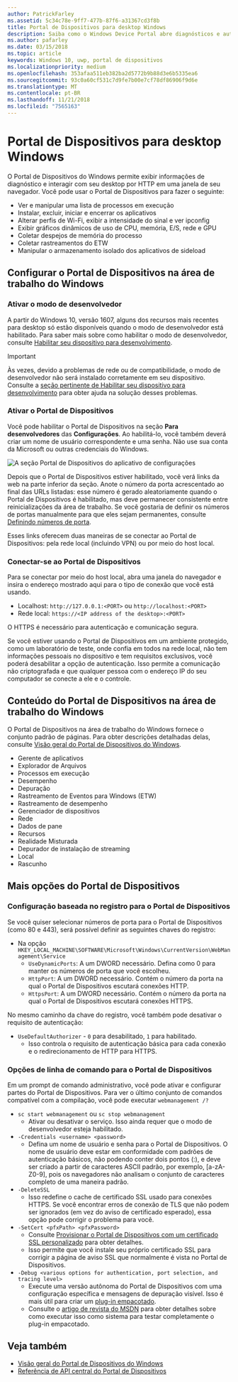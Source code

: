 ```yaml
---
author: PatrickFarley
ms.assetid: 5c34c78e-9ff7-477b-87f6-a31367cd3f8b
title: Portal de Dispositivos para desktop Windows
description: Saiba como o Windows Device Portal abre diagnósticos e automação em sua área de trabalho do Windows.
ms.author: pafarley
ms.date: 03/15/2018
ms.topic: article
keywords: Windows 10, uwp, portal de dispositivos
ms.localizationpriority: medium
ms.openlocfilehash: 353afaa511eb382ba2d5772b9b88d3e6b5335ea6
ms.sourcegitcommit: 93c0a60cf531c7d9fe7b00e7cf78df86906f9d6e
ms.translationtype: MT
ms.contentlocale: pt-BR
ms.lasthandoff: 11/21/2018
ms.locfileid: "7565163"
---
```

# <a name="device-portal-for-windows-desktop"></a>Portal de Dispositivos para desktop Windows



O Portal de Dispositivos do Windows permite exibir informações de diagnóstico e interagir com seu desktop por HTTP em uma janela de seu navegador. Você pode usar o Portal de Dispositivos para fazer o seguinte:
- Ver e manipular uma lista de processos em execução
- Instalar, excluir, iniciar e encerrar os aplicativos
- Alterar perfis de Wi-Fi, exibir a intensidade do sinal e ver ipconfig
- Exibir gráficos dinâmicos de uso de CPU, memória, E/S, rede e GPU
- Coletar despejos de memória do processo
- Coletar rastreamentos do ETW 
- Manipular o armazenamento isolado dos aplicativos de sideload

## <a name="set-up-device-portal-on-windows-desktop"></a>Configurar o Portal de Dispositivos na área de trabalho do Windows

### <a name="turn-on-developer-mode"></a>Ativar o modo de desenvolvedor

A partir do Windows 10, versão 1607, alguns dos recursos mais recentes para desktop só estão disponíveis quando o modo de desenvolvedor está habilitado. Para saber mais sobre como habilitar o modo de desenvolvedor, consulte [Habilitar seu dispositivo para desenvolvimento](../get-started/enable-your-device-for-development.md).

> [!IMPORTANT]
> Às vezes, devido a problemas de rede ou de compatibilidade, o modo de desenvolvedor não será instalado corretamente em seu dispositivo. Consulte a [seção pertinente de Habilitar seu dispositivo para desenvolvimento](https://docs.microsoft.com/windows/uwp/get-started/enable-your-device-for-development#failure-to-install-developer-mode-package) para obter ajuda na solução desses problemas.

### <a name="turn-on-device-portal"></a>Ativar o Portal de Dispositivos

Você pode habilitar o Portal de Dispositivos na seção **Para desenvolvedores** das **Configurações**. Ao habilitá-lo, você também deverá criar um nome de usuário correspondente e uma senha. Não use sua conta da Microsoft ou outras credenciais do Windows. 

![A seção Portal de Dispositivos do aplicativo de configurações](images/device-portal/device-portal-desk-settings.png) 

Depois que o Portal de Dispositivos estiver habilitado, você verá links da web na parte inferior da seção. Anote o número da porta acrescentado ao final das URLs listadas: esse número é gerado aleatoriamente quando o Portal de Dispositivos é habilitado, mas deve permanecer consistente entre reinicializações da área de trabalho. Se você gostaria de definir os números de portas manualmente para que eles sejam permanentes, consulte [Definindo números de porta](device-portal-desktop.md#setting-port-numbers).

Esses links oferecem duas maneiras de se conectar ao Portal de Dispositivos: pela rede local (incluindo VPN) ou por meio do host local.

### <a name="connect-to-device-portal"></a>Conectar-se ao Portal de Dispositivos

Para se conectar por meio do host local, abra uma janela do navegador e insira o endereço mostrado aqui para o tipo de conexão que você está usando.

* Localhost: `http://127.0.0.1:<PORT>` ou `http://localhost:<PORT>`
* Rede local: `https://<IP address of the desktop>:<PORT>`

O HTTPS é necessário para autenticação e comunicação segura.

Se você estiver usando o Portal de Dispositivos em um ambiente protegido, como um laboratório de teste, onde confia em todos na rede local, não tem informações pessoais no dispositivo e tem requisitos exclusivos, você poderá desabilitar a opção de autenticação. Isso permite a comunicação não criptografada e que qualquer pessoa com o endereço IP do seu computador se conecte a ele e o controle.

## <a name="device-portal-content-on-windows-desktop"></a>Conteúdo do Portal de Dispositivos na área de trabalho do Windows

O Portal de Dispositivos na área de trabalho do Windows fornece o conjunto padrão de páginas. Para obter descrições detalhadas delas, consulte [Visão geral do Portal de Dispositivos do Windows](device-portal.md).

- Gerente de aplicativos
- Explorador de Arquivos
- Processos em execução
- Desempenho
- Depuração
- Rastreamento de Eventos para Windows (ETW)
- Rastreamento de desempenho
- Gerenciador de dispositivos
- Rede
- Dados de pane
- Recursos
- Realidade Misturada
- Depurador de instalação de streaming
- Local
- Rascunho

## <a name="more-device-portal-options"></a>Mais opções do Portal de Dispositivos
### <a name="registry-based-configuration-for-device-portal"></a>Configuração baseada no registro para o Portal de Dispositivos

Se você quiser selecionar números de porta para o Portal de Dispositivos (como 80 e 443), será possível definir as seguintes chaves do registro:

- Na opção `HKEY_LOCAL_MACHINE\SOFTWARE\Microsoft\Windows\CurrentVersion\WebManagement\Service`
    - `UseDynamicPorts`: A um DWORD necessário. Defina como 0 para manter os números de porta que você escolheu.
    - `HttpPort`: A um DWORD necessário. Contém o número da porta na qual o Portal de Dispositivos escutará conexões HTTP.    
    - `HttpsPort`: A um DWORD necessário. Contém o número da porta na qual o Portal de Dispositivos escutará conexões HTTPS.
    
No mesmo caminho da chave do registro, você também pode desativar o requisito de autenticação:
- `UseDefaultAuthorizer` - `0` para desabilitado, `1` para habilitado.  
    - Isso controla o requisito de autenticação básica para cada conexão e o redirecionamento de HTTP para HTTPS.  
    
### <a name="command-line-options-for-device-portal"></a>Opções de linha de comando para o Portal de Dispositivos
Em um prompt de comando administrativo, você pode ativar e configurar partes do Portal de Dispositivos. Para ver o último conjunto de comandos compatível com a compilação, você pode executar `webmanagement /?`

- `sc start webmanagement` ou `sc stop webmanagement` 
    - Ativar ou desativar o serviço. Isso ainda requer que o modo de desenvolvedor esteja habilitado. 
- `-Credentials <username> <password>` 
    - Defina um nome de usuário e senha para o Portal de Dispositivos. O nome de usuário deve estar em conformidade com padrões de autenticação básicos, não podendo conter dois pontos (:), e deve ser criado a partir de caracteres ASCII padrão, por exemplo, [a-zA-Z0-9], pois os navegadores não analisam o conjunto de caracteres completo de uma maneira padrão.  
- `-DeleteSSL` 
    - Isso redefine o cache de certificado SSL usado para conexões HTTPS. Se você encontrar erros de conexão de TLS que não podem ser ignorados (em vez do aviso de certificado esperado), essa opção pode corrigir o problema para você. 
- `-SetCert <pfxPath> <pfxPassword>`
    - Consulte [Provisionar o Portal de Dispositivos com um certificado SSL personalizado](https://docs.microsoft.com/windows/uwp/debug-test-perf/device-portal-ssl) para obter detalhes.  
    - Isso permite que você instale seu próprio certificado SSL para corrigir a página de aviso SSL que normalmente é vista no Portal de Dispositivos. 
- `-Debug <various options for authentication, port selection, and tracing level>`
    - Execute uma versão autônoma do Portal de Dispositivos com uma configuração específica e mensagens de depuração visível. Isso é mais útil para criar um [plug-in empacotado](https://docs.microsoft.com/windows/uwp/debug-test-perf/device-portal-plugin). 
    - Consulte o [artigo de revista do MSDN](https://msdn.microsoft.com/en-us/magazine/mt826332.aspx) para obter detalhes sobre como executar isso como sistema para testar completamente o plug-in empacotado.

## <a name="see-also"></a>Veja também

* [Visão geral do Portal de Dispositivos do Windows](device-portal.md)
* [Referência de API central do Portal de Dispositivos](https://docs.microsoft.com/windows/uwp/debug-test-perf/device-portal-api-core)
